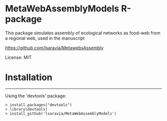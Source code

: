 # MetaWebAssemblyModels R-package

This package simulates assembly of ecological networks as food-web from a regional web, used in the manuscript 

<https://github.com/lsaravia/MetawebsAssembly> 

License: MIT


# Installation #
---

Using the 'devtools' package:

    > install.packages("devtools")
    > library(devtools)
    > install_github('lsaravia/MetaWebAssemblyModels')